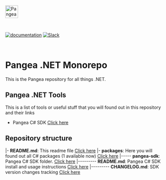 <p>
  <br />
  <a href="https://pangea.cloud?utm_source=github&utm_medium=node-sdk" target="_blank" rel="noopener noreferrer">
    <img src="https://pangea-marketing.s3.us-west-2.amazonaws.com/pangea-color.svg" alt="Pangea Logo" height="40" />
  </a>
  <br />
</p>

<p>
<br />

[![documentation](https://img.shields.io/badge/documentation-pangea-blue?style=for-the-badge&labelColor=551B76)](https://pangea.cloud/docs/sdk/csharp/)
[![Slack](https://img.shields.io/badge/Slack-4A154B?style=for-the-badge&logo=slack&logoColor=white)](https://pangea.cloud/join-slack/)

<br />
</p>


# Pangea .NET Monorepo

This is the Pangea repository for all things .NET.

## Pangea .NET Tools

This is a list of tools or useful stuff that you will found out in this repository and their links

- Pangea C# SDK [Click here](/packages/pangea-sdk)


## Repository structure

|- **README.md**: This readme file [Click here](/README.md)
|- **packages**: Here you will found out all C# packages (1 available now) [Click here](/packages)
|----- **pangea-sdk**: Pangea C# SDK folder. [Click here](/packages/pangea-sdk)
|--------- **README.md**: Pangea C# SDK install and usage instructions [Click here](/packages/pangea-sdk/README.md)
|--------- **CHANGELOG.md**: SDK version changes tracking [Click here](/packages/pangea-sdk/CHANGELOG.md)
